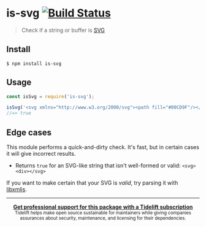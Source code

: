# is-svg [![Build Status](https://travis-ci.org/sindresorhus/is-svg.svg?branch=master)](https://travis-ci.org/sindresorhus/is-svg)

> Check if a string or buffer is [SVG](https://en.wikipedia.org/wiki/Scalable_Vector_Graphics)

## Install

```
$ npm install is-svg
```

## Usage

```js
const isSvg = require('is-svg');

isSvg('<svg xmlns="http://www.w3.org/2000/svg"><path fill="#00CD9F"/></svg>');
//=> true
```

## Edge cases

This module performs a quick-and-dirty check. It's fast, but in certain cases it will give incorrect results.

- Returns `true` for an SVG-like string that isn't well-formed or valid: `<svg><div></svg>`

If you want to make certain that your SVG is *valid*, try parsing it with [libxmljs](https://github.com/polotek/libxmljs).

---

<div align="center">
	<b>
		<a href="https://tidelift.com/subscription/pkg/npm-is-svg?utm_source=npm-is-svg&utm_medium=referral&utm_campaign=readme">Get professional support for this package with a Tidelift subscription</a>
	</b>
	<br>
	<sub>
		Tidelift helps make open source sustainable for maintainers while giving companies<br>assurances about security, maintenance, and licensing for their dependencies.
	</sub>
</div>
